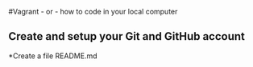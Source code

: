 #Vagrant - or - how to code in your local computer
## Create and setup your Git and GitHub account
*Create a file README.md
